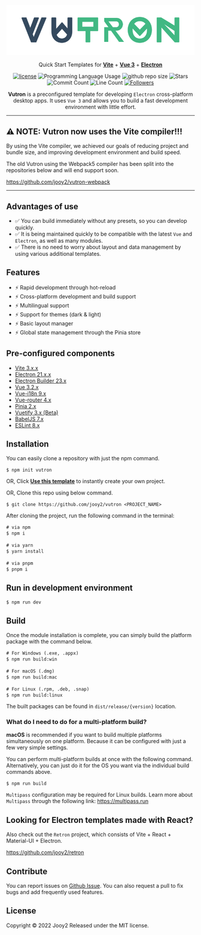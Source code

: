 <div align="center">

![vutron-logo](src/renderer/public/images/vutron-logo.webp)

Quick Start Templates for **[Vite](https://vitejs.dev)** + **[Vue 3](https://vuejs.org)** + **[Electron](https://www.electronjs.org)**

[![license](https://img.shields.io/badge/license-MIT-blue.svg)](https://github.com/jooy2/vutron/blob/master/LICENSE)
![Programming Language Usage](https://img.shields.io/github/languages/top/jooy2/vutron)
![github repo size](https://img.shields.io/github/repo-size/jooy2/vutron)
![Stars](https://img.shields.io/github/stars/jooy2/vutron?style=social)
![Commit Count](https://img.shields.io/github/commit-activity/y/jooy2/vutron)
![Line Count](https://img.shields.io/tokei/lines/github/jooy2/vutron)
[![Followers](https://img.shields.io/github/followers/jooy2?style=social)](https://github.com/jooy2)

**Vutron** is a preconfigured template for developing `Electron` cross-platform desktop apps. It uses `Vue 3` and allows you to build a fast development environment with little effort.

</div>

---

## ⚠️ NOTE: Vutron now uses the Vite compiler!!!

By using the Vite compiler, we achieved our goals of reducing project and bundle size, and improving development environment and build speed.

The old Vutron using the Webpack5 compiler has been split into the repositories below and will end support soon.

https://github.com/jooy2/vutron-webpack

---

## Advantages of use

- ✅ You can build immediately without any presets, so you can develop quickly.
- ✅ It is being maintained quickly to be compatible with the latest `Vue` and `Electron`, as well as many modules.
- ✅ There is no need to worry about layout and data management by using various additional templates.

## Features

- ⚡️ Rapid development through hot-reload
- ⚡️ Cross-platform development and build support
- ⚡️ Multilingual support
- ⚡️ Support for themes (dark & light)
- ⚡️ Basic layout manager
- ⚡️ Global state management through the Pinia store

## Pre-configured components

- [Vite 3.x.x](https://vitejs.dev)
- [Electron 21.x.x](https://www.electronjs.org)
- [Electron Builder 23.x](https://www.electron.build)
- [Vue 3.2.x](https://vuejs.org)
- [Vue-i18n 9.x](https://kazupon.github.io/vue-i18n)
- [Vue-router 4.x](https://router.vuejs.org)
- [Pinia 2.x](https://pinia.vuejs.org)
- [Vuetify 3.x (Beta)](https://next.vuetifyjs.com)
- [BabelJS 7.x](https://babeljs.io)
- [ESLint 8.x](https://eslint.org)

## Installation

You can easily clone a repository with just the npm command.

```shell
$ npm init vutron
```

OR, Click **[Use this template](https://github.com/jooy2/vutron/generate)** to instantly create your own project.

OR, Clone this repo using below command.

```shell
$ git clone https://github.com/jooy2/vutron <PROJECT_NAME>
```

After cloning the project, run the following command in the terminal:

```shell
# via npm
$ npm i

# via yarn
$ yarn install

# via pnpm
$ pnpm i
```

## Run in development environment

```shell
$ npm run dev
```

## Build

Once the module installation is complete, you can simply build the platform package with the command below.

```shell
# For Windows (.exe, .appx)
$ npm run build:win

# For macOS (.dmg)
$ npm run build:mac

# For Linux (.rpm, .deb, .snap)
$ npm run build:linux
```

The built packages can be found in `dist/release/{version}` location.

### What do I need to do for a multi-platform build?

**macOS** is recommended if you want to build multiple platforms simultaneously on one platform. Because it can be configured with just a few very simple settings.

You can perform multi-platform builds at once with the following command. Alternatively, you can just do it for the OS you want via the individual build commands above.

```shell
$ npm run build
```

`Multipass` configuration may be required for Linux builds. Learn more about `Multipass` through the following link: https://multipass.run

## Looking for Electron templates made with React?

Also check out the `Retron` project, which consists of Vite + React + Material-UI + Electron.

https://github.com/jooy2/retron

## Contribute

You can report issues on [Github Issue](https://github.com/jooy2/vutron/issues). You can also request a pull to fix bugs and add frequently used features.

## License
Copyright © 2022 Jooy2 Released under the MIT license.

